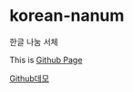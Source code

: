 korean-nanum
============

한글 나눔 서체



This is [Github Page](http://choiks14.github.io/korean-nanum "Github Page") 


[Github데모](http://choiks14.github.io/korean-nanum/dist/index.html "데모") 

